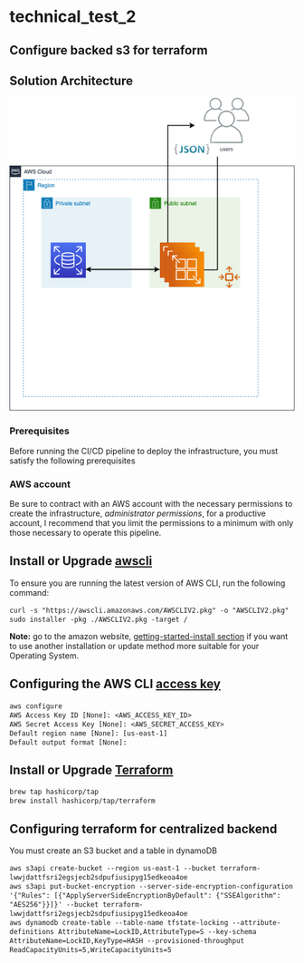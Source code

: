 # technical_test_2
## Configure backed s3 for terraform

## Solution Architecture
![Architecture](images/aws_architecture.drawio.png)

### Prerequisites
Before running the CI/CD pipeline to deploy the infrastructure, you must satisfy the following prerequisites

### AWS account
Be sure to contract with an AWS account with the necessary permissions to create the infrastructure, *administrator permissions*, for a productive account, I recommend that you limit the permissions to a minimum with only those necessary to operate this pipeline.

## Install or Upgrade [awscli](https://docs.aws.amazon.com/cli/latest/userguide/getting-started-install.html)

To ensure you are running the latest version of AWS CLI, run the following command:
```console
curl -s "https://awscli.amazonaws.com/AWSCLIV2.pkg" -o "AWSCLIV2.pkg"
sudo installer -pkg ./AWSCLIV2.pkg -target /
```
**Note:** go to the amazon website, [getting-started-install section](https://docs.aws.amazon.com/cli/latest/userguide/getting-started-install.html) if you want to use another installation or update method more suitable for your Operating System.

## Configuring the AWS CLI [access key](https://docs.aws.amazon.com/cli/latest/userguide/cli-chap-configure.html)
```console
aws configure
AWS Access Key ID [None]: <AWS_ACCESS_KEY_ID>
AWS Secret Access Key [None]: <AWS_SECRET_ACCESS_KEY>
Default region name [None]: [us-east-1]
Default output format [None]:
```
## Install or Upgrade [Terraform](https://developer.hashicorp.com/terraform/tutorials/aws-get-started/install-cli)
```console
brew tap hashicorp/tap
brew install hashicorp/tap/terraform
```

## Configuring terraform for centralized backend
You must create an S3 bucket and a table in dynamoDB
```console
aws s3api create-bucket --region us-east-1 --bucket terraform-lwwjdattfsri2egsjecb2sdpufiusipyg15edkeoa4oe
aws s3api put-bucket-encryption --server-side-encryption-configuration '{"Rules": [{"ApplyServerSideEncryptionByDefault": {"SSEAlgorithm": "AES256"}}]}' --bucket terraform-lwwjdattfsri2egsjecb2sdpufiusipyg15edkeoa4oe
aws dynamodb create-table --table-name tfstate-locking --attribute-definitions AttributeName=LockID,AttributeType=S --key-schema AttributeName=LockID,KeyType=HASH --provisioned-throughput ReadCapacityUnits=5,WriteCapacityUnits=5
```
